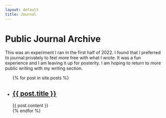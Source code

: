 ```yaml
---
layout: default
title: Journal
---
```


<h1>Public Journal Archive</h1>

This was an experiment I ran in the first half of 2022. I found that I preferred to journal privately to feel more free with what I wrote. It was a fun experience and I am leaving it up for posterity. I am hoping to return to more public writing with my writing section. 

<ul>
  {% for post in site.posts %}
    <li>
      <h2><a href="{{ post.url }}">{{ post.title }}</a></h2>
      {{ post.content }}
    </li>
  {% endfor %}
</ul>
